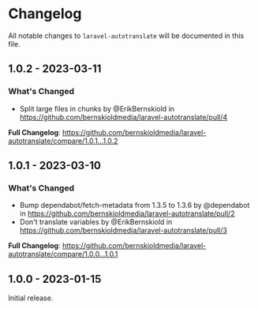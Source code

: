 # Changelog

All notable changes to `laravel-autotranslate` will be documented in this file.

## 1.0.2 - 2023-03-11

### What's Changed

- Split large files in chunks by @ErikBernskiold in https://github.com/bernskioldmedia/laravel-autotranslate/pull/4

**Full Changelog**: https://github.com/bernskioldmedia/laravel-autotranslate/compare/1.0.1...1.0.2

## 1.0.1 - 2023-03-10

### What's Changed

- Bump dependabot/fetch-metadata from 1.3.5 to 1.3.6 by @dependabot in https://github.com/bernskioldmedia/laravel-autotranslate/pull/2
- Don't translate variables by @ErikBernskiold in https://github.com/bernskioldmedia/laravel-autotranslate/pull/3

**Full Changelog**: https://github.com/bernskioldmedia/laravel-autotranslate/compare/1.0.0...1.0.1

## 1.0.0 - 2023-01-15

Initial release.
